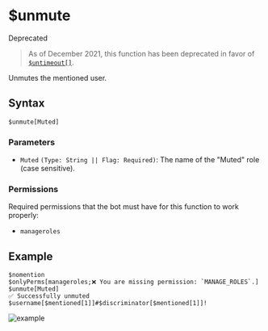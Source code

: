 # $unmute
<div class="functionTags">
  <span id="DeprecatedTag">Deprecated</span>
</div>

> As of December 2021, this function has been deprecated in favor of [`$untimeout[]`](./untimeout.md).

Unmutes the mentioned user.

## Syntax
```
$unmute[Muted]
```

### Parameters
- `Muted` `(Type: String || Flag: Required)`: The name of the "Muted" role (case sensitive).

### Permissions
Required permissions that the bot must have for this function to work properly:
- `manageroles`

## Example
```
$nomention
$onlyPerms[manageroles;❌ You are missing permission: `MANAGE_ROLES`.]
$unmute[Muted]
✅ Successfully unmuted $username[$mentioned[1]]#$discriminator[$mentioned[1]]!
```
![example](https://user-images.githubusercontent.com/69215413/125666289-5aecf227-0ae0-455e-8779-8501307a0894.png)
